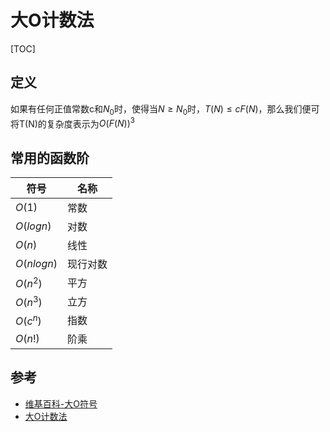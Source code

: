# 大O计数法

[TOC]

## 定义

如果有任何正值常数c和$N_0$时，使得当$N \geq N_0$时，$T(N) \leq cF(N)$，那么我们便可将T(N)的复杂度表示为$O(F(N))^3$



## 常用的函数阶

| 符号        | 名称     |
| ----------- | -------- |
| $O(1)$      | 常数     |
| $O(log n)$  | 对数     |
| $O(n)$      | 线性     |
| $O(nlog n)$ | 现行对数 |
| $O(n^2)$    | 平方     |
| $O(n^3)$    | 立方     |
| $O(c^n)$    | 指数     |
| $O(n!)$     | 阶乘     |



## 参考

- [维基百科-大O符号](https://en.wikipedia.org/wiki/Big_O_notation)
- [大O计数法](https://blog.csdn.net/weixin_44560088/article/details/108052225)

